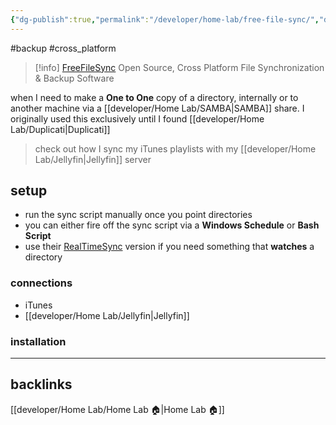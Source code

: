 ```yaml
---
{"dg-publish":true,"permalink":"/developer/home-lab/free-file-sync/","dgPassFrontmatter":true}
---
```


#backup #cross_platform

> [!info] [FreeFileSync](https://freefilesync.org/)
> Open Source, Cross Platform File Synchronization & Backup Software

when I need to make a **One to One** copy of a directory, internally or to another machine via a [[developer/Home Lab/SAMBA\|SAMBA]] share. I originally used this exclusively until I found [[developer/Home Lab/Duplicati\|Duplicati]]

> check out how I sync my iTunes playlists with my [[developer/Home Lab/Jellyfin\|Jellyfin]] server

## setup
- run the sync script manually once you point directories
- you can either fire off the sync script via a **Windows Schedule** or **Bash Script** 
- use their [RealTimeSync](https://freefilesync.org/manual.php?topic=realtimesync) version if you need something that **watches** a directory 

### connections
- iTunes
- [[developer/Home Lab/Jellyfin\|Jellyfin]]

### installation

---
## backlinks
[[developer/Home Lab/Home Lab 🏠\|Home Lab 🏠]]